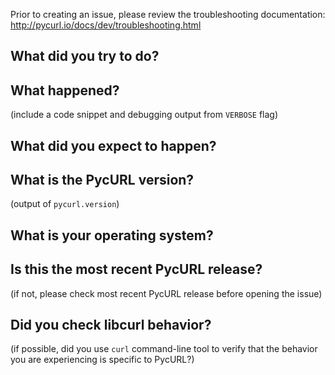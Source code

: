 Prior to creating an issue, please review the troubleshooting documentation:
http://pycurl.io/docs/dev/troubleshooting.html


## What did you try to do?


## What happened?

(include a code snippet and debugging output from `VERBOSE` flag)


## What did you expect to happen?


## What is the PycURL version?

(output of `pycurl.version`)


## What is your operating system?


## Is this the most recent PycURL release?

(if not, please check most recent PycURL release before opening the issue)


## Did you check libcurl behavior?

(if possible, did you use `curl` command-line tool to verify that the behavior
you are experiencing is specific to PycURL?)
